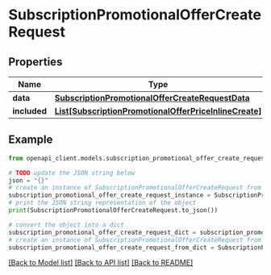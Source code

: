 # SubscriptionPromotionalOfferCreateRequest


## Properties

Name | Type | Description | Notes
------------ | ------------- | ------------- | -------------
**data** | [**SubscriptionPromotionalOfferCreateRequestData**](SubscriptionPromotionalOfferCreateRequestData.md) |  | 
**included** | [**List[SubscriptionPromotionalOfferPriceInlineCreate]**](SubscriptionPromotionalOfferPriceInlineCreate.md) |  | [optional] 

## Example

```python
from openapi_client.models.subscription_promotional_offer_create_request import SubscriptionPromotionalOfferCreateRequest

# TODO update the JSON string below
json = "{}"
# create an instance of SubscriptionPromotionalOfferCreateRequest from a JSON string
subscription_promotional_offer_create_request_instance = SubscriptionPromotionalOfferCreateRequest.from_json(json)
# print the JSON string representation of the object
print(SubscriptionPromotionalOfferCreateRequest.to_json())

# convert the object into a dict
subscription_promotional_offer_create_request_dict = subscription_promotional_offer_create_request_instance.to_dict()
# create an instance of SubscriptionPromotionalOfferCreateRequest from a dict
subscription_promotional_offer_create_request_from_dict = SubscriptionPromotionalOfferCreateRequest.from_dict(subscription_promotional_offer_create_request_dict)
```
[[Back to Model list]](../README.md#documentation-for-models) [[Back to API list]](../README.md#documentation-for-api-endpoints) [[Back to README]](../README.md)


